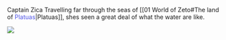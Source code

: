 Captain Zica
Travelling far through the seas of [[01 World of Zeto#The land of <font color= 5257E7>Platuas</font>|Platuas]], shes seen a great deal of what the water are like. 


<img src="https://www.minecraftskins.com/uploads/preview-skins/2023/07/29/female-pirate-captain-21842667.png?v582">


